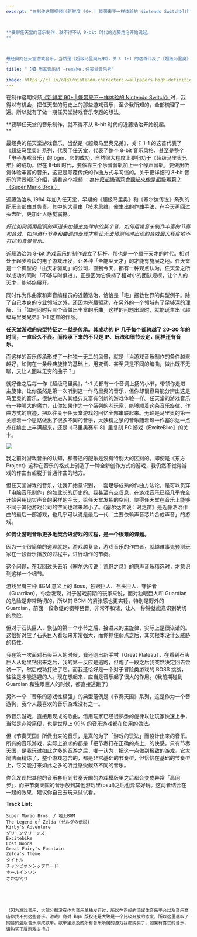 ```yaml
---
excerpt: "在制作这期视频[《新鲜度 90+ | 能带来不一样体验的 Nintendo Switch》](https://www.bilibili.com/video/av9780659/)时，我得以有机会，把任天堂的历史上的那些游戏音乐，至少我所知的，全部梳理了一遍。所以就有了做一期任天堂游戏音乐专题的想法。



**要聊任天堂的音乐制作，就不得不从 8-bit 时代的近藤浩治开始说起。  
**



最经典的任天堂游戏音乐，当然是《超级马里奥兄弟》，关卡 1-1 的这首代表了《超级马里奥》系列，代表了任天堂，代表了整个 8-bit 音乐风格，甚至是整个「电子游戏音乐」的 bgm，它的成功，自然很大程度上要归功于《超级马里奥兄弟》的成功。但在 8-bit 时代，要依靠三个乐音音轨加上一个噪声音轨，要做出听觉体验丰富的音乐，这更是颠覆传统的作曲方式与习惯的。关于更详细的 8-bit 音乐的背景知识介绍，请看这个视频 ：[為什麼超級瑪莉會聽起來像是超級瑪莉？（Super Mario Bros.）](https://www.youtube.com/watch?v=lAEIrown7GI)
"
title: "【M】周五音乐组 -remake：任天堂音乐考"

image: https://cl.ly/oQ3X/nintendo-characters-wallpapers-high-definition-768x480
---
```



在制作这期视频[《新鲜度 90+ | 能带来不一样体验的 Nintendo Switch》](https://www.bilibili.com/video/av9780659/)时，我得以有机会，把任天堂的历史上的那些游戏音乐，至少我所知的，全部梳理了一遍。所以就有了做一期任天堂游戏音乐专题的想法。

**要聊任天堂的音乐制作，就不得不从 8-bit 时代的近藤浩治开始说起。  
**

最经典的任天堂游戏音乐，当然是《超级马里奥兄弟》，关卡 1-1 的这首代表了《超级马里奥》系列，代表了任天堂，代表了整个 8-bit 音乐风格，甚至是整个「电子游戏音乐」的 bgm，它的成功，自然很大程度上要归功于《超级马里奥兄弟》的成功。但在 8-bit 时代，要依靠三个乐音音轨加上一个噪声音轨，要做出听觉体验丰富的音乐，这更是颠覆传统的作曲方式与习惯的。关于更详细的 8-bit 音乐的背景知识介绍，请看这个视频 ：[為什麼超級瑪莉會聽起來像是超級瑪莉？（Super Mario Bros.）](https://www.youtube.com/watch?v=lAEIrown7GI)

近藤浩治从 1984 年加入任天堂，早期的《超级马里奥》和《塞尔达传说》系列的配乐全部由其负责。其中的大量由「技术思维」催生出的作曲手法，在今天再回过头去听，更加让人感觉震撼。

_好比如何调用副调的声道来加强主旋律中的某个音，如何用噪音来制作丰富的节奏和音效，如何进行节奏和曲调的处理才能让无法预测何时出现的音效最大程度地不打扰到背景音乐。_

近藤浩治为 8-bit 游戏音乐的制作设立了标杆，那也是一个属于天才的时代。相对处于起步阶段的电子游戏开发，让各种「全能型天才」的才能有施展之地。任天堂是一个典型的「由天才驱动」的公司，直到今天，都有一种观点认为，任天堂之所以成功的同时「不够与时俱进」，正是因为它保持了相对小的团队规模，让个人的天才，能够施展开。

同时作为作曲家和声音编程员的近藤浩治，恰恰是「宅」拯救世界的典型例子。除了自己本身的专业领域之外，还因为兴趣驱动，在另外的一个领域有了足够深的理解，当「如何同时只三个音做出丰富的乐曲」这样的问题出现时，就能诞生出《超级马里奥兄弟》1-1 这样的作品。

**任天堂游戏的典型特征之一就是传承。其成功的 IP 几乎每个都跨越了 20-30 年的时间，一直经久不衰。而传承下来的不只是 IP、玩法和细节设定，同样还有音乐。**

而这样的音乐传承形成了一种独一无二的风景，就是「当游戏音乐制作的条件越来越好，如何在一条经典旋律的基础上，用变调、甚至只是不同的编曲，做出既不无聊，又让人回味无穷的曲子？」

就好像之后每一作《超级马里奥》，1-1 关都有一个音调上扬的小节，带领你走进主旋律，让你虽然是第一次听到这一作马里奥的音乐，但你却很容易能分辨出这是马里奥的音乐，很快地进入其经典又富有创新的游戏体验一样。任天堂的游戏音乐有一种强大的魔力，让你如果作为一个系列的老玩家，能够顺着这条音乐旋律、作曲方式的痕迹，把以往关于任天堂游戏的回忆全部串联起来。无论是马里奥的第一关顺着一个思路做出了很多不同的音乐，大妖精之泉的音乐随着每一作塞尔达一点点在编曲上丰满起来，还是《马里奥赛车 8》里复刻 FC 游戏《ExciteBike》的关卡。

![](https://cl.ly/oPxB/2718329-gameplay4_mk8dlc1_20141105gs)

我之前对游戏音乐的认知，和普通的配乐是没有特别大的区别的。即使是《东方 Project》这种在音乐的格式上创造了一种全新创作方式的游戏，我仍然不觉得游戏的作曲有超脱于普通作曲的地方。

但任天堂游戏的音乐，让我开始意识到，一套足够成熟的作曲方法论，是可以贯穿「电脑音乐制作」的如此长的历史的。我甚至有点叹息，在游戏音乐已经几乎完全开始采用现实声音的采样的今天，给任天堂发挥的空间，使得任天堂在音乐上能够不同于其他游戏公司的空间也越来越小了。《塞尔达传说：时之笛》是近藤浩治作曲的最后一部游戏，也几乎可以说是最后一代「主要依赖声音芯片合成声音」的游戏。

**如何让游戏音乐更多地契合进游戏的过程，是一个很难的课题。**

因为一个很简单的道理就是，游戏越复杂，游戏音乐的作曲者，就越难事先预测玩家在一段音乐播放的过程中，进行动作的节奏。

这个问题，在我回过头去听《塞尔达传说：荒野之息》的原声音乐精选时，才意识到这样一个细节。

游戏里有三种 BGM 意义上的 Boss，独眼巨人、石头巨人、守护者（Guardian），你会发现，对于游戏前期的玩家来说，面对独眼巨人和 Guardian 的危险是非常确切的，所以其 BGM 的紧张感也更实锤，特别是野外的 Guardian，前面一段急促的钢琴琶音，非常不和谐，让人一秒钟就能意识到确切的危险。

但对于石头巨人，恢弘的第一个小节之后，接进来的主旋律，实际上是很诙谐的。这恰好对应了石头巨人看起来非常强大，而你抓住弱点之后，其实根本没什么威胁的特性。

我在第一次面对石头巨人的时候，我还刚出新手村（Great Plateau），在看到石头巨人从地里钻出来之后，我的第一反应是逃跑，但跑了一段之后我突然决定回去尝试一下，然后成功打败了它。而我还恰好是一个对于冒险类游戏的 BOSS 挑战，往往是本能逃避的人。现在想起来，应当是音乐起了很大的作用。（我前期碰到 Guardian 和独眼巨人的时候，都直接逃跑了）

另外一个「音乐的游戏性极强」的典型范例是《节奏天国》系列，这是作为一个音游狗，我个人最喜欢的音乐游戏没有之一。

做音乐游戏，直接用现成的歌曲，借用玩家已经很熟悉的旋律以让玩家快速上手，当然是非常简便，也是世界上 99% 的音乐游戏都在使用的做法。

但《节奏天国》所做出来的音乐，是真的为了「游戏的玩法」而设计出来的音乐。所有的音乐游戏，实际上追求的都是「把节奏打在正确的点上」的快感，只有节奏天国，是我玩过如此之多的音游之后，唯一认为，把这一点做到极致的游戏。它太简洁而精炼了，整个游戏包含的，都是非常基础的节奏型，但恰恰在基础的节奏型上，它又能打来如此之多的听觉感受截然不同的音乐。

你会发现把其他的音乐套用到节奏天国的游戏模版里之后都会变成异常「高同步」，而把节奏天国的音乐放到其他游戏里(osu!)之后也异常好玩。这两者结合在一起的效果，建议你自己去玩来试试看。

**Track List:**
    
    
    Super Mario Bros. / 地上BGM
    The Legend of Zelda (ゼルダの伝説)
    Kirby's Adventure
    グリーングリーンズ
    Excitebike
    Lost Woods
    Great Fairy's Fountain
    Zelda's Theme
    タイトル
    チャンピオンシップロード
    ホールインワン
    さかな钓り
    
    
    
    
    
    （因为游戏音乐，大部分都没有作为音乐单独发行过，所以在正规的流媒体音乐平台以及音乐商店都找不到这些音乐。游戏厂商对 bgm 版权还是大致是一个比较开放的态度，所以这里选取了网易的盗版音乐编成歌单。歌单里涉及的所有音乐所属的游戏我都购买了。如果有喜欢的音乐，请购买正版游戏支持。）
    
    
    
    
    